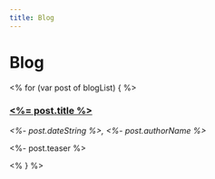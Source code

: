 ```yaml
---
title: Blog
---
```


Blog
====

<% for (var post of blogList) { %>
### [<%= post.title %>](<%- post.url %>)
_<%- post.dateString %>, <%- post.authorName %>_

<%- post.teaser %>

<% } %>
